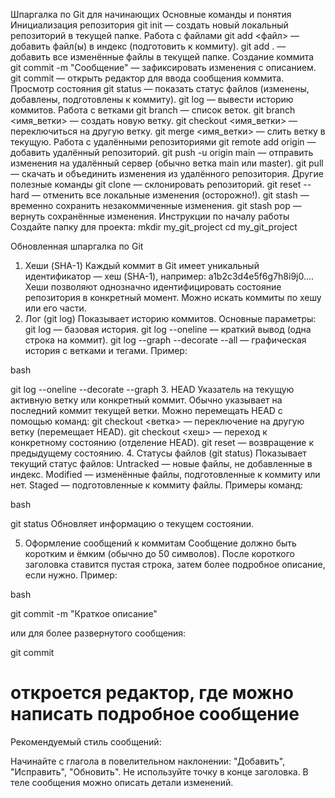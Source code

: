 Шпаргалка по Git для начинающих
Основные команды и понятия
Инициализация репозитория
git init — создать новый локальный репозиторий в текущей папке.
Работа с файлами
git add <файл> — добавить файл(ы) в индекс (подготовить к коммиту).
git add . — добавить все изменённые файлы в текущей папке.
Создание коммита
git commit -m "Сообщение" — зафиксировать изменения с описанием.
git commit — открыть редактор для ввода сообщения коммита.
Просмотр состояния
git status — показать статус файлов (изменены, добавлены, подготовлены к коммиту).
git log — вывести историю коммитов.
Работа с ветками
git branch — список веток.
git branch <имя_ветки> — создать новую ветку.
git checkout <имя_ветки> — переключиться на другую ветку.
git merge <имя_ветки> — слить ветку в текущую.
Работа с удалёнными репозиториями
git remote add origin <URL> — добавить удалённый репозиторий.
git push -u origin main — отправить изменения на удалённый сервер (обычно ветка main или master).
git pull — скачать и объединить изменения из удалённого репозитория.
Другие полезные команды
git clone <URL> — склонировать репозиторий.
git reset --hard — отменить все локальные изменения (осторожно!).
git stash — временно сохранить незакоммиченные изменения.
git stash pop — вернуть сохранённые изменения.
Инструкции по началу работы
Создайте папку для проекта:
mkdir my_git_project
cd my_git_project

Обновленная шпаргалка по Git
1. Хеши (SHA-1)
Каждый коммит в Git имеет уникальный идентификатор — хеш (SHA-1), например: a1b2c3d4e5f6g7h8i9j0....
Хеши позволяют однозначно идентифицировать состояние репозитория в конкретный момент.
Можно искать коммиты по хешу или его части.
2. Лог (git log)
Показывает историю коммитов.
Основные параметры:
git log — базовая история.
git log --oneline — краткий вывод (одна строка на коммит).
git log --graph --decorate --all — графическая история с ветками и тегами.
Пример:

bash

git log --oneline --decorate --graph
3. HEAD
Указатель на текущую активную ветку или конкретный коммит.
Обычно указывает на последний коммит текущей ветки.
Можно перемещать HEAD с помощью команд:
git checkout <ветка> — переключение на другую ветку (перемещает HEAD).
git checkout <хеш> — переход к конкретному состоянию (отделение HEAD).
git reset — возвращение к предыдущему состоянию.
4. Статусы файлов (git status)
Показывает текущий статус файлов:
Untracked — новые файлы, не добавленные в индекс.
Modified — изменённые файлы, подготовленные к коммиту или нет.
Staged — подготовленные к коммиту файлы.
Примеры команд:

bash

git status
Обновляет информацию о текущем состоянии.

5. Оформление сообщений к коммитам
Сообщение должно быть коротким и ёмким (обычно до 50 символов).
После короткого заголовка ставится пустая строка, затем более подробное описание, если нужно.
Пример:

bash

git commit -m "Краткое описание"

или для более развернутого сообщения:

git commit
# откроется редактор, где можно написать подробное сообщение
Рекомендуемый стиль сообщений:

Начинайте с глагола в повелительном наклонении: "Добавить", "Исправить", "Обновить".
Не используйте точку в конце заголовка.
В теле сообщения можно описать детали изменений.